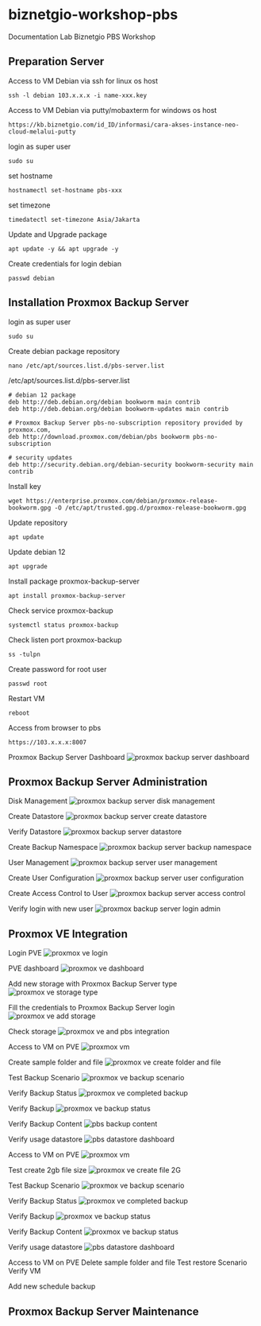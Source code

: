 # biznetgio-workshop-pbs
Documentation Lab Biznetgio PBS Workshop

## Preparation Server
Access to VM Debian via ssh for linux os host
```
ssh -l debian 103.x.x.x -i name-xxx.key
```

Access to VM Debian via putty/mobaxterm for windows os host
```
https://kb.biznetgio.com/id_ID/informasi/cara-akses-instance-neo-cloud-melalui-putty
```

login as super user
```
sudo su
```

set hostname
```
hostnamectl set-hostname pbs-xxx
```

set timezone
```
timedatectl set-timezone Asia/Jakarta
```

Update and Upgrade package
```
apt update -y && apt upgrade -y
```

Create credentials for login debian
```
passwd debian
```

## Installation Proxmox Backup Server
login as super user
```
sudo su
```

Create debian package repository 
```
nano /etc/apt/sources.list.d/pbs-server.list
```

/etc/apt/sources.list.d/pbs-server.list
```
# debian 12 package
deb http://deb.debian.org/debian bookworm main contrib
deb http://deb.debian.org/debian bookworm-updates main contrib

# Proxmox Backup Server pbs-no-subscription repository provided by proxmox.com,
deb http://download.proxmox.com/debian/pbs bookworm pbs-no-subscription

# security updates
deb http://security.debian.org/debian-security bookworm-security main contrib
```

Install key
```
wget https://enterprise.proxmox.com/debian/proxmox-release-bookworm.gpg -O /etc/apt/trusted.gpg.d/proxmox-release-bookworm.gpg
```

Update repository
```
apt update
```

Update debian 12
```
apt upgrade
```

Install package proxmox-backup-server
```
apt install proxmox-backup-server
```

Check service proxmox-backup
```
systemctl status proxmox-backup
```

Check listen port proxmox-backup
```
ss -tulpn
```

Create password for root user
```
passwd root
```

Restart VM
```
reboot
```

Access from browser to pbs
```
https://103.x.x.x:8007
```

Proxmox Backup Server Dashboard
<img src="images/pbs-dashboard.png" alt="proxmox backup server dashboard"/>

## Proxmox Backup Server Administration
Disk Management
<img src="images/pbs-disk-management.png" alt="proxmox backup server disk management"/>

Create Datastore
<img src="images/pbs-create-datastore.png" alt="proxmox backup server create datastore"/>

Verify Datastore
<img src="images/pbs-datastore.png" alt="proxmox backup server datastore"/>

Create Backup Namespace
<img src="images/pbs-backup-namespace.png" alt="proxmox backup server backup namespace"/>

User Management
<img src="images/pbs-user-management.png" alt="proxmox backup server user management"/>

Create User Configuration
<img src="images/pbs-user-configuration.png" alt="proxmox backup server user configuration"/>

Create Access Control to User
<img src="images/pbs-access-control.png" alt="proxmox backup server access control"/>

Verify login with new user
<img src="images/pbs-login-admin.png" alt="proxmox backup server login admin"/>

## Proxmox VE Integration
Login PVE
<img src="images/pve-login.png" alt="proxmox ve login"/>

PVE dashboard
<img src="images/pve-dashboard.png" alt="proxmox ve dashboard"/>

Add new storage with Proxmox Backup Server type
<img src="images/pve-storage-type.png" alt="proxmox ve storage type"/>

Fill the credentials to Proxmox Backup Server login
<img src="images/pve-add-storage.png" alt="proxmox ve add storage"/>

Check storage
<img src="images/pve-pbs-integration.png" alt="proxmox ve and pbs integration"/>

Access to VM on PVE
<img src="images/pve-vm.png" alt="proxmox vm"/>

Create sample folder and file
<img src="images/pve-create-file.png" alt="proxmox ve create folder and file"/>

Test Backup Scenario
<img src="images/pve-backup.png" alt="proxmox ve backup scenario"/>

Verify Backup Status
<img src="images/pve-completed-backup.png" alt="proxmox ve completed backup"/>

Verify Backup
<img src="images/pve-backup-status.png" alt="proxmox ve backup status"/>

Verify Backup Content
<img src="images/pbs-backup-content.png" alt="pbs backup content"/>

Verify usage datastore
<img src="images/pbs-datastore-dashboard.png" alt="pbs datastore dashboard"/>

Access to VM on PVE
<img src="images/pve-vm.png" alt="proxmox vm"/>

Test create 2gb file size
<img src="images/pve-fallocate.png" alt="proxmox ve create file 2G"/>

Test Backup Scenario
<img src="images/pve-backup.png" alt="proxmox ve backup scenario"/>

Verify Backup Status
<img src="images/pve-backup-completed-2.png" alt="proxmox ve completed backup"/>

Verify Backup
<img src="images/pve-backup-status-2.png" alt="proxmox ve backup status"/>

Verify Backup Content
<img src="images/pve-backup-content-2.png" alt="proxmox ve backup status"/>

Verify usage datastore
<img src="images/pbs-datastore-dashboard-2.png" alt="pbs datastore dashboard"/>

Access to VM on PVE
Delete sample folder and file
Test restore Scenario
Verify VM

Add new schedule backup

## Proxmox Backup Server Maintenance